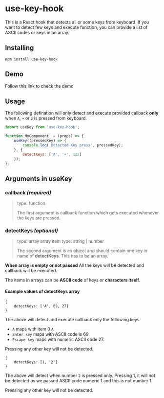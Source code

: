 # use-key-hook

This is a React hook that detects all or some keys from keyboard.
If you want to detect few keys and execute function, you can provide a list of ASCII codes or keys in an array.

## Installing

```
npm install use-key-hook
```

## Demo

Follow this link to check the demo

## Usage

The following defination will only detect and execute provided callback **only** when `A`, `+` or `z` is pressed from keyboard.

```js
import useKey from 'use-key-hook';

function MyComponent  = (props) => {
	useKey((pressedKey) => {
		console.log('Detected Key press', pressedKey);
	}, {
		detectKeys: ['A', '+', 122]
	});
};
```

## Arguments in useKey

### callback _(required)_

> type: function
>
> The first argument is callback function which gets executed whenever the keys are pressed.

### detectKeys _(optional)_

> type: array
> array item type: string | number
>
> The second argument is an object and should contain one key in name of **detectKeys**.
> This has to be an array.

**When array is empty or not passed** All the keys will be detected and callback will be executed.

The items in arrays can be **ASCII code** of keys or **characters itself**.

#### Example values of detectKeys array

```
{
	detectKeys: ['A', 69, 27]
}
```

The above will detect and execute callback only the following keys

- `A` maps with item 0 `A`
- `Enter key` maps with ASCII code is 69
- `Escape key` maps with numeric ASCII code 27.

Pressing any other key will not be detected.

```
{
	detectKeys: [1, '2']
}
```

The above will detect when number `2` is pressed only.
Pressing 1, it will not be detected as we passed ASCII code numeric 1 and this is not number 1.

Pressing any other key will not be detected.
